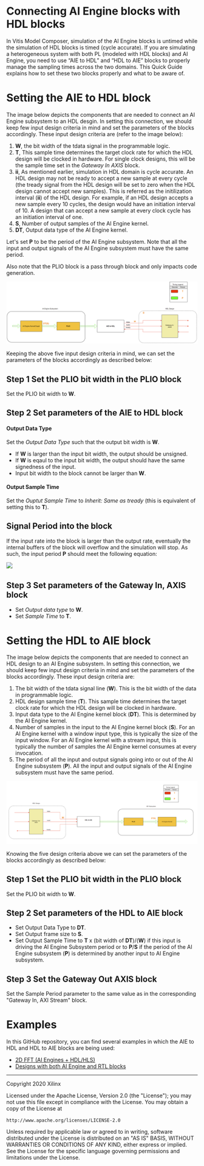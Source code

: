 # Connecting AI Engine blocks with HDL blocks
In Vitis Model Composer, simulation of the AI Engine blocks is untimed while the simulation of HDL blocks is timed (cycle accurate). 
If you are simulating a heterogeneous system with both PL (modeled with HDL blocks) and AI Engine, you need to use “AIE to HDL” and “HDL to AIE” blocks to properly 
manage the sampling times across the two domains. This Quick Guide explains how to set these two blocks properly and what to be aware of.

# Setting the AIE to HDL block

The image below depicts the components that are needed to connect an AI Engine subsystem to an HDL desgin. In setting this connection, we should keep few input design criteria in mind and set the parameters of the blocks accordingly. These input design criteria are (refer to the image below):

1. **W**, the bit width of the tdata signal in the programmable logic.
1. **T**, This sample time determines the target clock rate for which the HDL design will be clocked in hardware. For single clock designs, this will be the sample time set in the _Gateway In AXIS_ block. 
1. **ii**, As mentioned earlier, simulation in HDL domain is cycle accurate. An HDL design may not be ready to accept a new sample at every cycle (the tready signal from the HDL design will be set to zero when the HDL design cannot accept new samples). This is referred as the initilization interval (**ii**) of the HDL design. For example, if an HDL design accepts a new sample every 10 cycles, the design would have an initiation interval of 10. A design that can accept a new sample at every clock cycle has an initiation interval of one.
1. **S**, Number of output samples of the AI Engine kernel.
1. **DT**, Output data type of the AI Engine kernel.

Let's set **P** to be the period of the AI Engine subsystem. Note that all the input and output signals of the AI Engine subsystem must have the same period.

Also note that the PLIO block is a pass through block and only impacts code generation. 

![](images/high_level_AIE_HDL2.png)

Keeping the above five input design criteria in mind, we can set the parameters of the blocks accordingly as described below:

## Step 1 Set the PLIO bit width in the PLIO block
Set the PLIO bit width to **W**.

## Step 2 Set parameters of the AIE to HDL block
#### Output Data Type
Set the _Output Data Type_ such that the output bit width is **W**.
* If **W** is larger than the input bit width, the output should be unsigned.
* If **W** is eqaul to the input bit width, the output should have the same signedness of the input.
* Input bit width to the block cannot be larger than **W**. 
#### Output Sample Time
Set the _Ouptut Sample Time_ to *Inherit: Same as tready* (this is equivalent of setting this to **T**). 


## Signal Period into the block
If the input rate into the block is larger than the output rate, eventually the internal buffers of the block will overflow and the simulation will stop. As such, the input period **P** should meet the following equation:

<img src="https://render.githubusercontent.com/render/math?math=P \geq  \frac{S\times T\times ii \times \text{(DT bit width)}}{W}">

## Step 3 Set parameters of the Gateway In, AXIS block
* Set *Output data type* to **W**.
* Set *Sample Time* to **T**.

# Setting the HDL to AIE block

The image below depicts the components that are needed to connect an HDL design to an AI Engine subsystem. In setting this connection, we should keep few input design criteria in mind and set the parameters of the blocks accordingly. These input design criteria are:

1. The bit width of the tdata signal line (**W**). This is the bit width of the data in programmable logic.
1. HDL design sample time (**T**). This sample time determines the target clock rate for which the HDL design will be clocked in hardware.
1. Input data type to the AI Engine kernel block (**DT**). This is determined by the AI Engine kernel.
1. Number of samples in the input to the AI Engine kernel block (**S**). For an AI Engine kernel with a window input type, this is typically the size of the input window. For an AI Engine kernel with a stream input, this is typically the number of samples the AI Engine kernel consumes at every invocation.
1. The period of all the input and output signals going into or out of the AI Engine subsystem (**P**). All the input and output signals of the AI Engine subsystem must have the same period.

![](images/high_level_HDL_AIE.png)

Knowing the five design criteria above we can set the parameters of the blocks accordingly as described below:


## Step 1 Set the PLIO bit width in the PLIO block
Set the PLIO bit width to **W**.

## Step 2 Set parameters of the HDL to AIE block

* Set Output Data Type to **DT**.
* Set Output frame size to **S**.
* Set Output Sample Time to **T** x (bit width of **DT**)/(**W**) if this input is driving the AI Engine Subsystem period or to **P**/**S** if the period of the AI Engine subsystem (**P**) is determined by another input to AI Engine subsystem.

## Step 3 Set the Gateway Out AXIS block
Set the Sample Period parameter to the same value as in the corresponding "Gateway In, AXI Stream" block. 

# Examples
In this GitHub repository, you can find several examples in which the AIE to HDL and HDL to AIE blocks are being used:

* <a href="../../AIENGINE_plus_PL/FFT2D/README.md">2D FFT (AI Engines + HDL/HLS) </a>
* <a href="../../AIENGINE_plus_PL/AIE_HDL/README.md">Designs with both AI Engine and RTL blocks</a>

--------------
Copyright 2020 Xilinx

Licensed under the Apache License, Version 2.0 (the "License");
you may not use this file except in compliance with the License.
You may obtain a copy of the License at

    http://www.apache.org/licenses/LICENSE-2.0

Unless required by applicable law or agreed to in writing, software
distributed under the License is distributed on an "AS IS" BASIS,
WITHOUT WARRANTIES OR CONDITIONS OF ANY KIND, either express or implied.
See the License for the specific language governing permissions and
limitations under the License.
